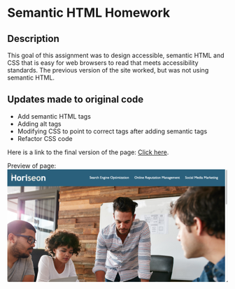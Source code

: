 # Semantic HTML Homework

## Description

This goal of this assignment was to design accessible, semantic HTML and CSS that is easy for web browsers to read that meets accessibility standards. The previous version of the site worked, but was not using semantic HTML.

## Updates made to original code

- Add semantic HTML tags
- Adding alt tags
- Modifying CSS to point to correct tags after adding semantic tags
- Refactor CSS code

Here is a link to the final version of the page: [Click here](https://gdjewell.github.io/semantic-html/).

Preview of page: <br>
![](https://github.com/gdjewell/semantic-html/blob/main/assets/images/horiseon-screenshot.png?raw=true)
